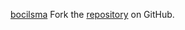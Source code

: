 [bocilsma](https://bocilsma.pages.dev)
Fork the [repository](https://github.com/lapelive) on GitHub.